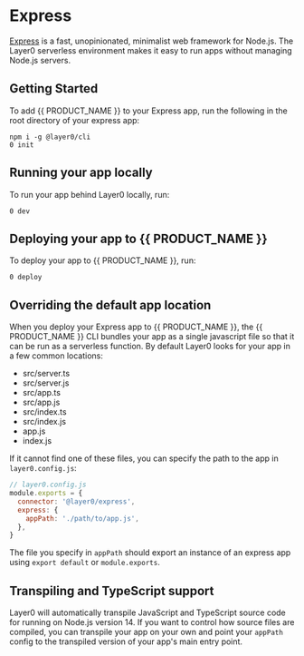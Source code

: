 # Express

[Express](https://expressjs.com) is a fast, unopinionated, minimalist web framework for Node.js. The Layer0 serverless environment makes it easy to run apps without managing Node.js servers.

## Getting Started

To add {{ PRODUCT_NAME }} to your Express app, run the following in the root directory of your express app:

```
npm i -g @layer0/cli
0 init
```

## Running your app locally

To run your app behind Layer0 locally, run:

```
0 dev
```

## Deploying your app to {{ PRODUCT_NAME }}

To deploy your app to {{ PRODUCT_NAME }}, run:

```
0 deploy
```

## Overriding the default app location

When you deploy your Express app to {{ PRODUCT_NAME }}, the {{ PRODUCT_NAME }} CLI bundles your app as a single javascript file so that it can be run as a serverless function. By default Layer0 looks for your app in a few common locations:

- src/server.ts
- src/server.js
- src/app.ts
- src/app.js
- src/index.ts
- src/index.js
- app.js
- index.js

If it cannot find one of these files, you can specify the path to the app in `layer0.config.js`:

```js
// layer0.config.js
module.exports = {
  connector: '@layer0/express',
  express: {
    appPath: './path/to/app.js',
  },
}
```

The file you specify in `appPath` should export an instance of an express app using `export default` or `module.exports`.

## Transpiling and TypeScript support

Layer0 will automatically transpile JavaScript and TypeScript source code for running on Node.js version 14. If you want to control how
source files are compiled, you can transpile your app on your own and point your `appPath` config to the transpiled version of your app's main entry point.
